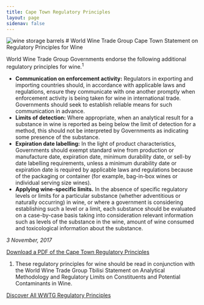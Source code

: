 ```yaml
---
title: Cape Town Regulatory Principles 
layout: page
sidenav: false
---
```

<img src="{{site.baseurl}}/assets/uploads/storage-barrel.jpg" alt="wine storage barrels">
# World Wine Trade Group Cape Town Statement on Regulatory Principles for Wine

World Wine Trade Group Governments endorse the following additional regulatory principles for wine.<sup>1</sup> 

- **Communication on enforcement activity:** Regulators in exporting and importing countries should, in accordance with applicable laws and regulations, ensure they communicate with one another promptly when enforcement activity is being taken for wine in international trade. Governments should seek to establish reliable means for such communication in advance. 
- **Limits of detection:** Where appropriate, when an analytical result for a substance in wine is reported as being below the limit of detection for a method, this should not be interpreted by Governments as indicating some presence of the substance. 
- **Expiration date labelling:** In the light of product characteristics, Governments should exempt standard wine from production or manufacture date, expiration date, minimum durability date, or sell-by date labelling requirements, unless a minimum durability date or expiration date is required by applicable laws and regulations because of the packaging or container (for example, bag-in-box wines or individual serving size wines). 
- **Applying wine-specific limits.**  In the absence of specific regulatory levels or limits for a particular substance (whether adventitious or naturally occurring) in wine, or where a government is considering establishing such a level or a limit, each substance should be evaluated on a case-by-case basis taking into consideration relevant information such as levels of the substance in the wine, amount of wine consumed and toxicological information about the substance.

*3 November, 2017*

<a class="usa-button" href="{{site.baseurl}}/assets/uploads/cape-town-reg.pdf">Download a PDF of the Cape Town Regulatory Principles</a>

<div style="font-size:14px;"><ol><li>These regulatory principles for wine should be read in conjunction with the World Wine Trade Group Tbilisi Statement on Analytical Methodology and Regulatory Limits on Constituents and Potential Contaminants in Wine.</li></ol> </div>


<a class="usa-button" href="{{site.baseurl}}/principles">Discover All WWTG Regulatory Principles</a>

